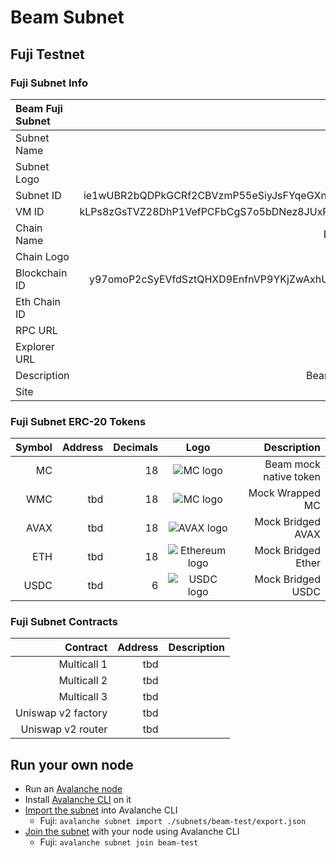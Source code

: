 # Beam Subnet

## Fuji Testnet

### Fuji Subnet Info

| Beam Fuji Subnet |                                                   |
| :--------------- | ------------------------------------------------: |
| Subnet Name      |                                              Beam |
| Subnet Logo      |                                               tbd |
| Subnet ID        | ie1wUBR2bQDPkGCRf2CBVzmP55eSiyJsFYqeGXnTYt2r33aKW |
| VM ID            | kLPs8zGsTVZ28DhP1VefPCFbCgS7o5bDNez8JUxPVw9E6Ubbz |
| Chain Name       |                                      Beam Testnet |
| Chain Logo       |                                               tbd |
| Blockchain ID    | y97omoP2cSyEVfdSztQHXD9EnfnVP9YKjZwAxhUfGbLAPYT9t |
| Eth Chain ID     |                                             13337 |
| RPC URL          |                                               tbd |
| Explorer URL     |                                               tbd |
| Description      |                                  Beam Fuji Subnet |
| Site             |                                               tbd |

### Fuji Subnet ERC-20 Tokens

| Symbol | Address | Decimals |                                                  Logo                                                   |            Description |
| -----: | ------: | -------: | :-----------------------------------------------------------------------------------------------------: | ---------------------: |
|     MC |         |       18 |              ![MC logo](https://assets.coingecko.com/coins/images/19304/small/Db4XqML.png)              | Beam mock native token |
|    WMC |     tbd |       18 |              ![MC logo](https://assets.coingecko.com/coins/images/19304/small/Db4XqML.png)              |        Mock Wrapped MC |
|   AVAX |     tbd |       18 | ![AVAX logo](https://assets.coingecko.com/coins/images/12559/small/Avalanche_Circle_RedWhite_Trans.png) |      Mock Bridged AVAX |
|    ETH |     tbd |       18 |           ![Ethereum logo](https://assets.coingecko.com/coins/images/279/small/ethereum.png)            |     Mock Bridged Ether |
|   USDC |     tbd |        6 |          ![USDC logo](https://assets.coingecko.com/coins/images/6319/small/USD_Coin_icon.png)           |      Mock Bridged USDC |

### Fuji Subnet Contracts

|           Contract | Address | Description |
| -----------------: | ------: | ----------: |
|        Multicall 1 |     tbd |             |
|        Multicall 2 |     tbd |             |
|        Multicall 3 |     tbd |             |
| Uniswap v2 factory |     tbd |             |
|  Uniswap v2 router |     tbd |             |

## Run your own node

- Run an [Avalanche node](https://docs.avax.network/nodes/build/set-up-node-with-installer)
- Install [Avalanche CLI](https://docs.avax.network/subnets/install-avalanche-cli) on it
- [Import the subnet](https://docs.avax.network/subnets/how-to-import-subnet) into Avalanche CLI
  - Fuji: `avalanche subnet import ./subnets/beam-test/export.json`
- [Join the subnet](https://docs.avax.network/subnets/deploying-subnets-on-prod#joining-a-subnet) with your node using Avalanche CLI
  - Fuji: `avalanche subnet join beam-test`
